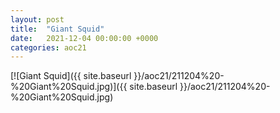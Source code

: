 ```yaml
---
layout: post
title:  "Giant Squid"
date:   2021-12-04 00:00:00 +0000
categories: aoc21
---
```


[![Giant Squid]({{ site.baseurl }}/aoc21/211204%20-%20Giant%20Squid.jpg)]({{ site.baseurl }}/aoc21/211204%20-%20Giant%20Squid.jpg)

